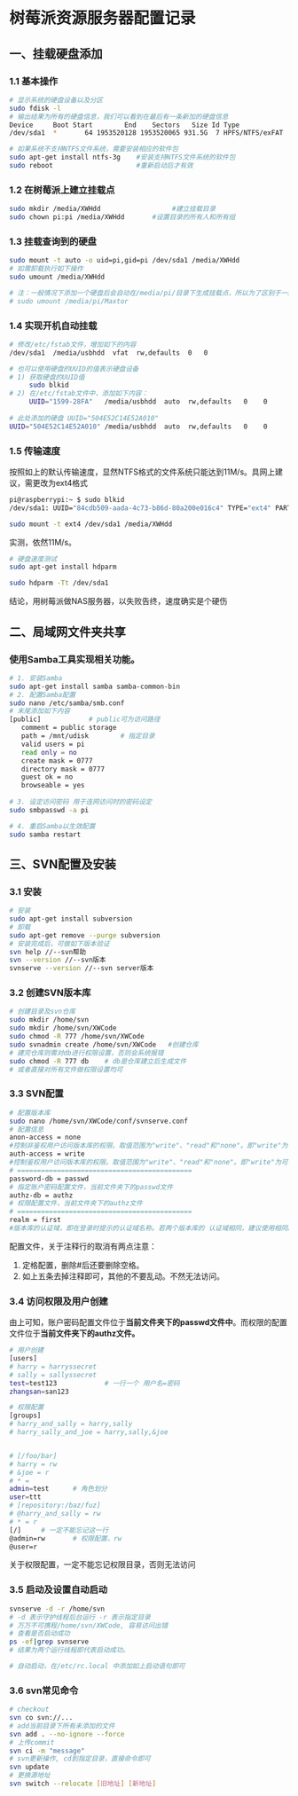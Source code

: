 # 树莓派资源服务器配置记录

## 一、挂载硬盘添加

### 1.1 基本操作

```sh
# 显示系统的硬盘设备以及分区
sudo fdisk -l
# 输出结果为所有的硬盘信息，我们可以看到在最后有一条新加的硬盘信息
Device     Boot Start        End    Sectors   Size Id Type
/dev/sda1  *       64 1953520128 1953520065 931.5G  7 HPFS/NTFS/exFAT

```

```sh
# 如果系统不支持NTFS文件系统，需要安装相应的软件包
sudo apt-get install ntfs-3g    #安装支持NTFS文件系统的软件包
sudo reboot                     #重新启动后才有效

```

### 1.2 在树莓派上建立挂载点

```sh
sudo mkdir /media/XWHdd                  #建立挂载目录
sudo chown pi:pi /media/XWHdd       #设置目录的所有人和所有组
```

### 1.3 挂载查询到的硬盘

```sh
sudo mount -t auto -o uid=pi,gid=pi /dev/sda1 /media/XWHdd
# 如需卸载执行如下操作
sudo umount /media/XWHdd

# 注：一般情况下添加一个硬盘后会自动在/media/pi/目录下生成挂载点，所以为了区别于一般硬件设备放于与Pi平级的/media/XWHdd下。因此新添加之前首先删除已有的挂载点
# sudo umount /media/pi/Maxtor
```

### 1.4 实现开机自动挂载

```sh
# 修改/etc/fstab文件，增加如下的内容
/dev/sda1  /media/usbhdd  vfat  rw,defaults  0   0    

# 也可以使用硬盘的UUID的值表示硬盘设备
# 1) 获取硬盘的UUID值
     sudo blkid
# 2) 在/etc/fstab文件中，添加如下内容：
     UUID="1599-28FA"   /media/usbhdd  auto  rw,defaults   0    0
     
# 此处添加的硬盘 UUID="504E52C14E52A010"
UUID="504E52C14E52A010" /media/usbhdd  auto  rw,defaults   0    0
```

### 1.5 传输速度

按照如上的默认传输速度，显然NTFS格式的文件系统只能达到11M/s。具网上建议，需更改为ext4格式

```sh
pi@raspberrypi:~ $ sudo blkid
/dev/sda1: UUID="84cdb509-aada-4c73-b86d-80a200e016c4" TYPE="ext4" PARTUUID="25426ade-01"

sudo mount -t ext4 /dev/sda1 /media/XWHdd
```

实测，依然11M/s。

```sh
# 硬盘速度测试
sudo apt-get install hdparm

sudo hdparm -Tt /dev/sda1
```



结论，用树莓派做NAS服务器，以失败告终，速度确实是个硬伤



## 二、局域网文件夹共享

###  使用Samba工具实现相关功能。

```sh
# 1. 安装Samba
sudo apt-get install samba samba-common-bin
# 2. 配置Samba配置
sudo nano /etc/samba/smb.conf
# 末尾添加如下内容
[public]			# public可为访问路径
   comment = public storage
   path = /mnt/udisk		# 指定目录
   valid users = pi
   read only = no
   create mask = 0777
   directory mask = 0777
   guest ok = no
   browseable = yes
   
# 3. 设定访问密码	用于连网访问时的密码设定
sudo smbpasswd -a pi

# 4. 重启Samba以生效配置
sudo samba restart
```



## 三、SVN配置及安装

### 3.1 安装

```sh
# 安装
sudo apt-get install subversion
# 卸载
sudo apt-get remove --purge subversion
# 安装完成后，可做如下版本验证
svn help //--svn帮助
svn --version //--svn版本
svnserve --version //--svn server版本
```

### 3.2 创建SVN版本库

```sh
# 创建目录及svn仓库
sudo mkdir /home/svn
sudo mkdir /home/svn/XWCode
sudo chmod -R 777 /home/svn/XWCode
sudo svnadmin create /home/svn/XWCode	#创建仓库
# 建完仓库则需对db进行权限设置，否则会系统报错
sudo chmod -R 777 db	# db是仓库建立后生成文件
# 或者直接对所有文件做权限设置均可
```

### 3.3 SVN配置

```sh
# 配置版本库
sudo nano /home/svn/XWCode/conf/svnserve.conf
# 配置信息
anon-access = none   
#控制非鉴权用户访问版本库的权限。取值范围为"write"、"read"和"none"。即"write"为可读可写，"read"为只读，"none"表示无访问权限。缺省值：read
auth-access = write 
#控制鉴权用户访问版本库的权限。取值范围为"write"、"read"和"none"。即"write"为可读可写，"read"为只读，"none"表示无访问权限。缺省值：write
# ============================================
password-db = passwd 
# 指定账户密码配置文件，当前文件夹下的passwd文件
authz-db = authz
# 权限配置文件，当前文件夹下的authz文件
# ============================================
realm = first    
#版本库的认证域，即在登录时提示的认证域名称。若两个版本库的 认证域相同，建议使用相同的用户名口令数据文件。缺省值：一个UUID(Universal Unique IDentifier，全局唯一标示)
```

配置文件，关于注释行的取消有两点注意：

1. 定格配置，删除#后还要删除空格。
2. 如上五条去掉注释即可，其他的不要乱动。不然无法访问。

### 3.4 访问权限及用户创建

由上可知，账户密码配置文件位于**当前文件夹下的passwd文件中**。而权限的配置文件位于**当前文件夹下的authz文件。**

```sh
# 用户创建
[users]
# harry = harryssecret
# sally = sallyssecret
test=test123			# 一行一个 用户名=密码
zhangsan=san123
```

```sh
# 权限配置
[groups]
# harry_and_sally = harry,sally
# harry_sally_and_joe = harry,sally,&joe


# [/foo/bar]
# harry = rw
# &joe = r
# * =
admin=test		# 角色划分
user=ttt
# [repository:/baz/fuz]
# @harry_and_sally = rw
# * = r
[/]		# 一定不能忘记这一行
@admin=rw		# 权限配置，rw
@user=r
```

关于权限配置，一定不能忘记权限目录，否则无法访问

### 3.5 启动及设置自动启动

```sh
svnserve -d -r /home/svn
# -d 表示守护线程后台运行 -r 表示指定目录
# 万万不可携程/home/svn/XWCode, 容易访问出错
# 查看是否启动成功
ps -ef|grep svnserve
# 结果为两个运行线程即代表启动成功。

# 自动启动，在/etc/rc.local 中添加如上启动语句即可

```

### 3.6 svn常见命令

```sh
# checkout 
svn co svn://...
# add当前目录下所有未添加的文件
svn add . --no-ignore --force
# 上传commit
svn ci -m "message"
# svn更新操作, cd到指定目录，直接命令即可
svn update
# 更换源地址
svn switch --relocate [旧地址] [新地址] 
```











































